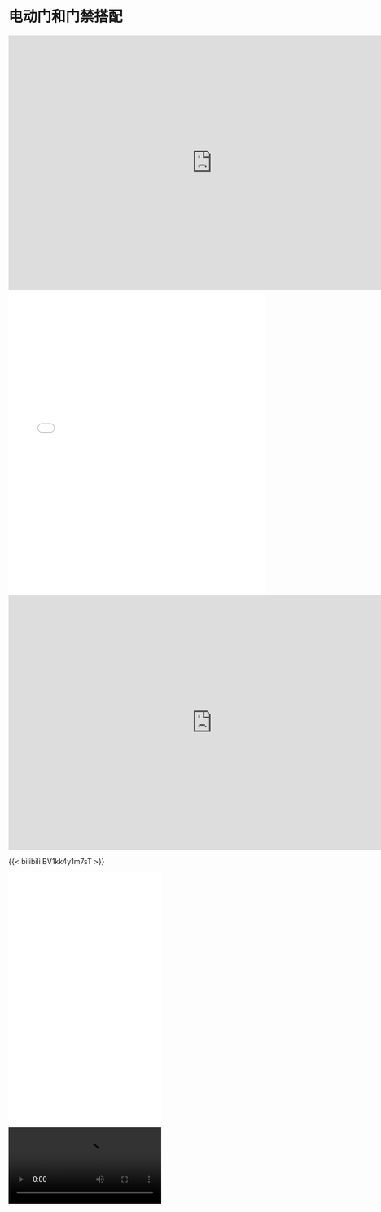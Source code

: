 # 电动门和门禁搭配


<iframe src="https://docs.google.com/gview?embedded=true&url=https://raw.githubusercontent.com/Theigrams/Mathematical-optimization/d304e27f613352b5d8240010cc58ddb4360ac48d/%E7%AC%AC%E4%B8%89%E6%AC%A1%E4%BD%9C%E4%B8%9A/%E6%9C%80%E4%BC%98%E5%8C%96%E7%AC%AC%E4%B8%89%E6%AC%A1%E4%BD%9C%E4%B8%9A.pdf" style="width:800px; height:500px;" frameborder="0"></iframe>

<embed id="pdfPlayer" src="电动平开门手册.pdf" type="application/pdf" width="100%" height="600" >
<iframe src="https://docs.google.com/gview?embedded=true&url=http://infolab.stanford.edu/pub/papers/google.pdf" style="width:800px; height:500px;" frameborder="0"></iframe>

{{< bilibili BV1kk4y1m7sT >}}

<iframe src="//player.bilibili.com/player.html?aid=754115200&bvid=BV1kk4y1m7sT&cid=220773148&page=1" scrolling="no" border="0" height="500" frameborder="no" framespacing="0" allowfullscreen="true"> </iframe>

<video id="video" controls="" preload="" >
    <source id="mp4" src="广告+栅栏.mp4" type="video/mp4">
</video>







